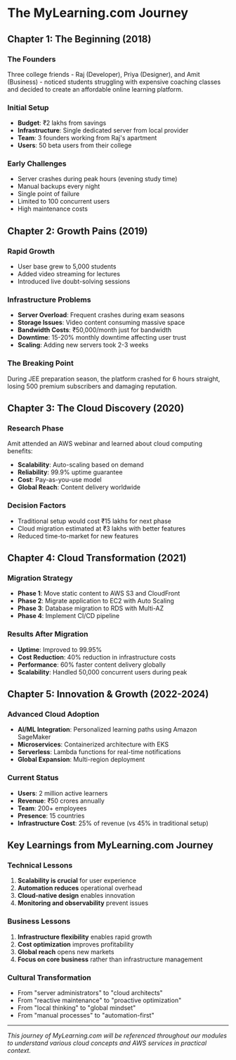 # The MyLearning.com Journey

## Chapter 1: The Beginning (2018)

### The Founders
Three college friends - Raj (Developer), Priya (Designer), and Amit (Business) - noticed students struggling with expensive coaching classes and decided to create an affordable online learning platform.

### Initial Setup
- **Budget**: ₹2 lakhs from savings
- **Infrastructure**: Single dedicated server from local provider
- **Team**: 3 founders working from Raj's apartment
- **Users**: 50 beta users from their college

### Early Challenges
- Server crashes during peak hours (evening study time)
- Manual backups every night
- Single point of failure
- Limited to 100 concurrent users
- High maintenance costs

## Chapter 2: Growth Pains (2019)

### Rapid Growth
- User base grew to 5,000 students
- Added video streaming for lectures
- Introduced live doubt-solving sessions

### Infrastructure Problems
- **Server Overload**: Frequent crashes during exam seasons
- **Storage Issues**: Video content consuming massive space
- **Bandwidth Costs**: ₹50,000/month just for bandwidth
- **Downtime**: 15-20% monthly downtime affecting user trust
- **Scaling**: Adding new servers took 2-3 weeks

### The Breaking Point
During JEE preparation season, the platform crashed for 6 hours straight, losing 500 premium subscribers and damaging reputation.

## Chapter 3: The Cloud Discovery (2020)

### Research Phase
Amit attended an AWS webinar and learned about cloud computing benefits:
- **Scalability**: Auto-scaling based on demand
- **Reliability**: 99.9% uptime guarantee
- **Cost**: Pay-as-you-use model
- **Global Reach**: Content delivery worldwide

### Decision Factors
- Traditional setup would cost ₹15 lakhs for next phase
- Cloud migration estimated at ₹3 lakhs with better features
- Reduced time-to-market for new features

## Chapter 4: Cloud Transformation (2021)

### Migration Strategy
- **Phase 1**: Move static content to AWS S3 and CloudFront
- **Phase 2**: Migrate application to EC2 with Auto Scaling
- **Phase 3**: Database migration to RDS with Multi-AZ
- **Phase 4**: Implement CI/CD pipeline

### Results After Migration
- **Uptime**: Improved to 99.95%
- **Cost Reduction**: 40% reduction in infrastructure costs
- **Performance**: 60% faster content delivery globally
- **Scalability**: Handled 50,000 concurrent users during peak

## Chapter 5: Innovation & Growth (2022-2024)

### Advanced Cloud Adoption
- **AI/ML Integration**: Personalized learning paths using Amazon SageMaker
- **Microservices**: Containerized architecture with EKS
- **Serverless**: Lambda functions for real-time notifications
- **Global Expansion**: Multi-region deployment

### Current Status
- **Users**: 2 million active learners
- **Revenue**: ₹50 crores annually
- **Team**: 200+ employees
- **Presence**: 15 countries
- **Infrastructure Cost**: 25% of revenue (vs 45% in traditional setup)

## Key Learnings from MyLearning.com Journey

### Technical Lessons
1. **Scalability is crucial** for user experience
2. **Automation reduces** operational overhead
3. **Cloud-native design** enables innovation
4. **Monitoring and observability** prevent issues

### Business Lessons
1. **Infrastructure flexibility** enables rapid growth
2. **Cost optimization** improves profitability
3. **Global reach** opens new markets
4. **Focus on core business** rather than infrastructure management

### Cultural Transformation
- From "server administrators" to "cloud architects"
- From "reactive maintenance" to "proactive optimization"
- From "local thinking" to "global mindset"
- From "manual processes" to "automation-first"

---

*This journey of MyLearning.com will be referenced throughout our modules to understand various cloud concepts and AWS services in practical context.*